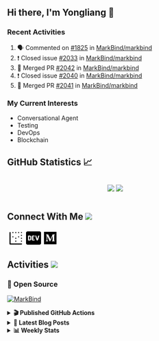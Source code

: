 ## Hi there, I'm Yongliang 👋

### Recent Activities

<!--START_SECTION:activity-->
1. 🗣 Commented on [#1825](https://github.com/MarkBind/markbind/issues/1825) in [MarkBind/markbind](https://github.com/MarkBind/markbind)
2. ❗️ Closed issue [#2033](https://github.com/MarkBind/markbind/issues/2033) in [MarkBind/markbind](https://github.com/MarkBind/markbind)
3. 🎉 Merged PR [#2042](https://github.com/MarkBind/markbind/pull/2042) in [MarkBind/markbind](https://github.com/MarkBind/markbind)
4. ❗️ Closed issue [#2040](https://github.com/MarkBind/markbind/issues/2040) in [MarkBind/markbind](https://github.com/MarkBind/markbind)
5. 🎉 Merged PR [#2041](https://github.com/MarkBind/markbind/pull/2041) in [MarkBind/markbind](https://github.com/MarkBind/markbind)
<!--END_SECTION:activity-->

### My Current Interests

- Conversational Agent
- Testing
- DevOps
- Blockchain

## GitHub Statistics :chart_with_upwards_trend:
<div align="center">
<div style="display: flex; align-items: center; justify-content: center;">

[![](https://github-readme-stats-tlylt.vercel.app/api?username=tlylt&show_icons=true&theme=tokyonight&hide_border=true&locale=en)](https://github.com/tlylt)
[![](https://github-readme-streak-stats.herokuapp.com/?user=tlylt&theme=tokyonight&hide_border=true)](https://github.com/tlylt)
</div>
</div>

## Connect With Me <img src="https://media.giphy.com/media/2wh5K5yE3ulp3xgYcG/giphy-downsized.gif" width="30">

<a href="https://www.yongliangliu.com/" target="_blank"><img align="center" src="static/site-icon.png" alt="yongliangliu.com" height="40" width="40" /></a>
<a href="https://dev.to/tlylt" target="_blank"><img align="center" src="static/dev-badge.svg" alt="dev.to/tlylt" height="35" width="35" /></a>
<a href="https://tlylt.medium.com" target="_blank"><img align="center" src="static/medium.png" alt="tlylt.medium.com" height="35" width="35" /></a>

## Activities <img src="https://media.giphy.com/media/WUlplcMpOCEmTGBtBW/giphy.gif" width="30">

### 🔭 Open Source

[![MarkBind](https://github-readme-stats-tlylt.vercel.app/api/pin/?username=markbind&repo=markbind)](https://github.com/MarkBind/markbind)

<details>
<summary> <b>🎬 Published GitHub Actions </b> </summary>

[![install-graphviz](https://github-readme-stats-tlylt.vercel.app/api/pin/?username=tlylt&repo=install-graphviz)](https://github.com/tlylt/install-graphviz)

[![reposense-action](https://github-readme-stats-tlylt.vercel.app/api/pin/?username=tlylt&repo=reposense-action)](https://github.com/tlylt/reposense-action)

[![markbin-action](https://github-readme-stats-tlylt.vercel.app/api/pin/?username=markbind&repo=markbind-action)](https://github.com/MarkBind/markbind-action)

</details>

<details>
<summary> <b>📕 Latest Blog Posts</b> </summary>

<!-- BLOG-POST-LIST:START -->
- [Repository Pattern, Revisited](https://www.yongliangliu.com/blog/repository-pattern-revisited/)
- [Open Source Software &lpar;OSS&rpar; Developer Journey](https://www.yongliangliu.com/blog/oss-dev-logs/)
- [Crossing abstraction barrier between parent and child class](https://www.yongliangliu.com/blog/cross-abstraction-barrier-between-parent-child/)
- [Intermediate GitHub CI Workflow Walk Through](https://www.yongliangliu.com/blog/intermediate-github-ci-workflow-walk-through/)
- [RooFind](https://www.yongliangliu.com/blog/roofind/)
<!-- BLOG-POST-LIST:END -->

</details>

<details>
<summary> <b>📊 Weekly Stats</b> </summary>

<!--START_SECTION:waka-->
![Code Time](http://img.shields.io/badge/Code%20Time-606%20hrs%2029%20mins-blue)

**🐱 My GitHub Data** 

> 🏆 4,421 Contributions in the Year 2022
 > 
> 📦 322.1 kB Used in GitHub's Storage 
 > 
> 🚫 Not Opted to Hire
 > 
> 📜 135 Public Repositories 
 > 
> 🔑 24 Private Repositories  
 > 
**I'm an Early 🐤** 

```text
🌞 Morning    388 commits    ███████░░░░░░░░░░░░░░░░░░   30.15% 
🌆 Daytime    311 commits    ██████░░░░░░░░░░░░░░░░░░░   24.16% 
🌃 Evening    487 commits    █████████░░░░░░░░░░░░░░░░   37.84% 
🌙 Night      101 commits    ██░░░░░░░░░░░░░░░░░░░░░░░   7.85%

```
📅 **I'm Most Productive on Friday** 

```text
Monday       163 commits    ███░░░░░░░░░░░░░░░░░░░░░░   12.67% 
Tuesday      114 commits    ██░░░░░░░░░░░░░░░░░░░░░░░   8.86% 
Wednesday    195 commits    ███░░░░░░░░░░░░░░░░░░░░░░   15.15% 
Thursday     198 commits    ███░░░░░░░░░░░░░░░░░░░░░░   15.38% 
Friday       270 commits    █████░░░░░░░░░░░░░░░░░░░░   20.98% 
Saturday     188 commits    ███░░░░░░░░░░░░░░░░░░░░░░   14.61% 
Sunday       159 commits    ███░░░░░░░░░░░░░░░░░░░░░░   12.35%

```


📊 **This Week I Spent My Time On** 

```text
⌚︎ Time Zone: Asia/Singapore

💬 Programming Languages: 
JavaScript               10 hrs 2 mins       ███████████████░░░░░░░░░░   62.16% 
Markdown                 3 hrs 10 mins       █████░░░░░░░░░░░░░░░░░░░░   19.69% 
JSON                     1 hr                █░░░░░░░░░░░░░░░░░░░░░░░░   6.28% 
YAML                     42 mins             █░░░░░░░░░░░░░░░░░░░░░░░░   4.36% 
Text                     15 mins             ░░░░░░░░░░░░░░░░░░░░░░░░░   1.61%

```


 Last Updated on 06/12/2022 00:35:28 UTC
<!--END_SECTION:waka-->

</details>
